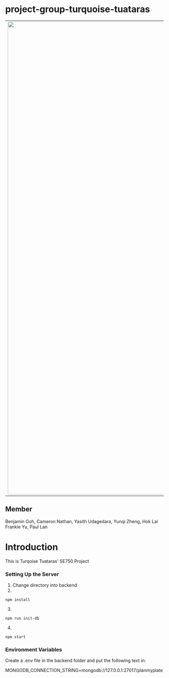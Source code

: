 # project-group-turquoise-tuataras

<table align="center">
<tr><td align="center" width="9999">  
<img src="https://user-images.githubusercontent.com/53165831/226262458-54f18685-671f-4e17-bc16-372b11524e07.png" align="center" width="1500" alt="Project icon">
</td></tr>
</table>
<h2>Member</h2>
Benjamin Goh, Cameron Nathan, Yasith Udagedara, Yunqi Zheng, Hok Lai Frankie Yu, Paul Lan
<h1>Introduction</h1>
This is Turqoise Tuataras' SE750 Project

### Setting Up the Server
1. Change directory into backend
2. 
```
npm install
```
3. 
```
npm run init-db
```
4. 
```
npm start
```

### Environment Variables
Create a .env file in the backend folder and put the following text in:
 
MONGODB_CONNECTION_STRING=mongodb://127.0.0.1:27017/planmyplate
 